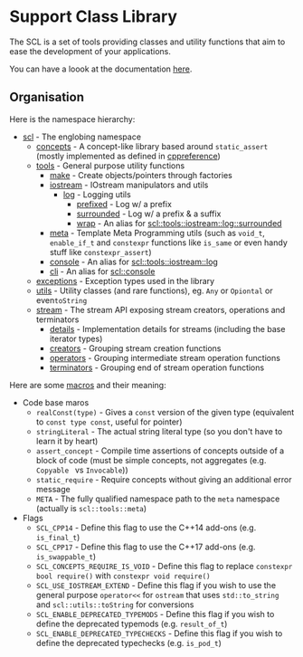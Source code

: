 # Support Class Library
The SCL is a set of tools providing classes and utility functions that aim to ease the development of your applications.



You can have a loook at the documentation [here](https://voltra.github.io/SupportClassLibrary/doc/html/).



## Organisation

Here is the namespace hierarchy:

* [scl](./include/scl/scl.hpp) - The englobing namespace
  * [concepts](./include/scl/concepts/concepts.hpp) - A concept-like library based around `static_assert` (mostly implemented as defined in [cppreference](https://en.cppreference.com/w/cpp/header/concepts))
  * [tools](./include/scl/tools/tools.hpp) - General purpose utility functions
    * [make](./include/scl/tools/make/make.hpp) - Create objects/pointers through factories
    * [iostream](./include/scl/tools/iostream/iostream.hpp) - IOstream manipulators and utils
      * [log](./include/scl/tool/iostream/log/log.hpp) - Logging utils
        * [prefixed](./include/scl/tool/iostream/log/prefixed.h) - Log w/ a prefix
        * [surrounded](./include/scl/tool/iostream/log/surrounded.h) - Log w/ a prefix & a suffix
        * [wrap](./include/scl/tool/iostream/log/log.hpp) - An alias for [scl::tools::iostream::log::surrounded](./include/scl/tool/iostream/log/surrounded.h)
    * [meta](#scl-tools-meta) - Template Meta Programming utils (such as `void_t`, `enable_if_t` and `constexpr` functions like `is_same` or even handy stuff like `constexpr_assert`)
    * [console](./include/scl/tool/iostream/log/log.hpp) - An alias for [scl::tools::iostream::log](./include/scl/tool/iostream/log/log.hpp)
    * [cli](./include/scl/tool/iostream/log/log.hpp) - An alias for [scl::console](./include/scl/tool/iostream/log/log.hpp)
  * [exceptions](./include/scl/exceptions/exceptions.hpp) - Exception types used in the library
  * [utils](./include/scl/utils/utils.hpp) - Utility classes (and rare functions), eg. `Any` or `Opiontal` or even`toString`
  * [stream](./include/scl/stream/stream.hpp) - The stream API exposing stream creators, operations and terminators
    * [details](./include/scl/stream/details/details.hpp) - Implementation details for streams (including the base iterator types)
    * [creators](./include/scl/stream/creators/creators.hpp) - Grouping stream creation functions
    * [operators](./include/scl/stream/operators/operators.hpp) - Grouping intermediate stream operation functions
    * [terminators](./include/scl/stream/terminators/terminators.hpp) - Grouping end of stream operation functions 



Here are some [macros](./include/scl/macros.h) and their meaning:

* Code base maros
  * `realConst(type)` - Gives a `const` version of the given type (equivalent to `const type const`, useful for pointer)
  * `stringLiteral` - The actual string literal type (so you don't have to learn it by heart)
  * `assert_concept` - Compile time assertions of concepts outside of a block of code (must be simple concepts, not aggregates (e.g. `Copyable ` vs `Invocable`))
  * `static_require` - Require concepts without giving an additional error message
  * `META` - The fully qualified namespace path to the `meta` namespace (actually is `scl::tools::meta`)
* Flags
  * `SCL_CPP14` - Define this flag to use the C++14 add-ons (e.g. `is_final_t`)
  * `SCL_CPP17` - Define this flag to use the C++17 add-ons (e.g. `is_swappable_t`)
  * `SCL_CONCEPTS_REQUIRE_IS_VOID` - Define this flag to replace `constexpr bool require()` with `constexpr void require()`
  * `SCL_USE_IOSTREAM_EXTEND` - Define this flag if you wish to use the general purpose `operator<<` for `ostream` that uses `std::to_string` and `scl::utils::toString` for conversions
  * `SCL_ENABLE_DEPRECATED_TYPEMODS` - Define this flag if you wish to define the deprecated typemods (e.g. `result_of_t`)
  * `SCL_ENABLE_DEPRECATED_TYPECHECKS` - Define this flag if you wish to define the deprecated typechecks (e.g. `is_pod_t`)

